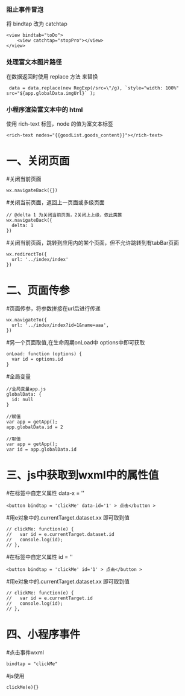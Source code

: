 ### 阻止事件冒泡

将 bindtap 改为 catchtap

```
<view bindtab="toDo">
	<view catchtap="stopPro"></view>
</view>
```

### 处理富文本图片路径

在数据返回时使用 replace 方法 来替换

```
 data = data.replace(new RegExp(/src=\"/g), `style="width: 100%" src="${app.globalData.imgUrl}` );
```

### 小程序渲染富文本中的 html

使用 rich-text 标签，node 的值为富文本标签

```
<rich-text nodes="{{goodList.goods_content}}"></rich-text>
```

# 一、关闭页面

#关闭当前页面

```
wx.navigateBack({})
```

#关闭当前页面，返回上一页面或多级页面

```
// @delta 1 为关闭当前页面，2关闭上上级，依此类推
wx.navigateBack({
  delta: 1
})
```

#关闭当前页面，跳转到应用内的某个页面，但不允许跳转到有tabBar页面

```
wx.redirectTo({
  url: '../index/index'
})
```

# 二、页面传参

#页面传参，将参数拼接在url后进行传递

```
wx.navigateTo({
  url: '../index/index?id=1&name=aaa',
})
```

#另一个页面取值,在生命周期onLoad中 options中即可获取

```
onLoad: function (options) {
  var id = options.id
}
```

#全局变量

```
//全局变量app.js
globalData: {
  id: null
}

//赋值
var app = getApp();
app.globalData.id = 2

//取值
var app = getApp();
var id = app.globalData.id
```

# 三、js中获取到wxml中的属性值

#在标签中自定义属性 data-x = ''

```
<button bindtap = 'clickMe' data-id='1' > 点击</button >
```

#用e对象中的.currentTarget.dataset.xx 即可取到值

```
// clickMe: function(e) {
//   var id = e.currentTarget.dataset.id
//   console.log(id);
// },
```

#在标签中自定义属性 id = ''

```
<button bindtap = 'clickMe' id='1' > 点击</button >
```

#用e对象中的.currentTarget.dataset.xx 即可取到值

```
// clickMe: function(e) {
//   var id = e.currentTarget.id
//   console.log(id);
// },
```

# 四、小程序事件

#点击事件wxml

```
bindtap = "clickMe"
```

#js使用

```
clickMe(e){}
```